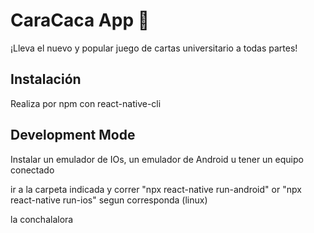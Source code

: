 # CaraCaca App :poop:

¡Lleva el nuevo y popular juego de cartas universitario a todas partes!

## Instalación

Realiza por npm con react-native-cli

## Development Mode

Instalar un emulador de IOs, un emulador de Android u tener un equipo conectado

ir a la carpeta indicada y correr "npx react-native run-android" or "npx react-native run-ios" segun corresponda (linux) </br>

la conchalalora

